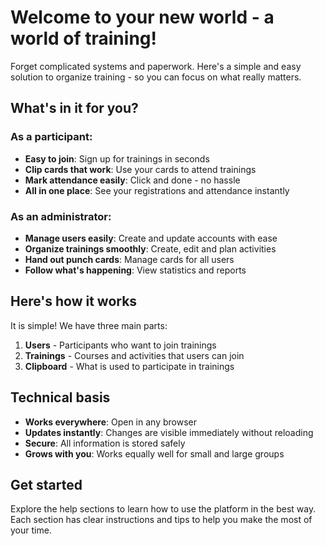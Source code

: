 # Welcome to your new world - a world of training!
Forget complicated systems and paperwork. Here's a simple and easy solution to organize training - so you can focus on what really matters.
## What's in it for you?
### As a participant:
- **Easy to join**: Sign up for trainings in seconds
- **Clip cards that work**: Use your cards to attend trainings
- **Mark attendance easily**: Click and done - no hassle
- **All in one place**: See your registrations and attendance instantly
### As an administrator:
- **Manage users easily**: Create and update accounts with ease
- **Organize trainings smoothly**: Create, edit and plan activities
- **Hand out punch cards**: Manage cards for all users
- **Follow what's happening**: View statistics and reports
## Here's how it works
It is simple! We have three main parts:
1. **Users** - Participants who want to join trainings
2. **Trainings** - Courses and activities that users can join
3. **Clipboard** - What is used to participate in trainings
## Technical basis
- **Works everywhere**: Open in any browser
- **Updates instantly**: Changes are visible immediately without reloading
- **Secure**: All information is stored safely
- **Grows with you**: Works equally well for small and large groups
## Get started
Explore the help sections to learn how to use the platform in the best way. Each section has clear instructions and tips to help you make the most of your time.
